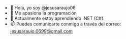 - 👋 Hola, yo soy @jesusaraujo06
- 👀 Me apasiona la programación
- 🌱 Actualmente estoy aprendiendo .NET (C#).
- 📫 Puedes comunicarte conmigo a través del correo: jesusaraujo.0699@gmail.com

<!---
jesusaraujo06/jesusaraujo06 is a ✨ special ✨ repository because its `README.md` (this file) appears on your GitHub profile.
You can click the Preview link to take a look at your changes.
--->
